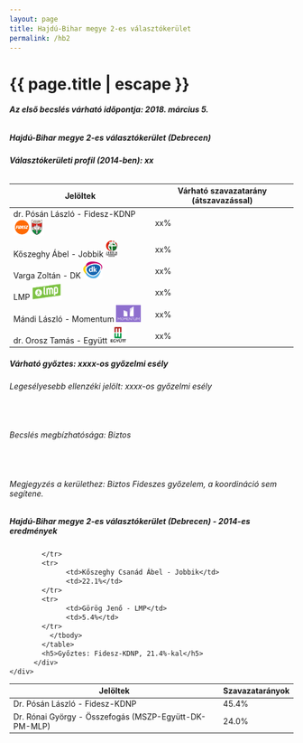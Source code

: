 ```yaml
---
layout: page
title: Hajdú-Bihar megye 2-es választókerület
permalink: /hb2
---
```


<h1 class="page-title">{{ page.title | escape }}</h1>

<div class="section">
    <div class="row">
          <div class="col s12"><h6><span><strong>Az első becslés várható időpontja: 2018. március 5.</strong></span></h6>
		  <h5>Hajdú-Bihar megye 2-es választókerület (Debrecen)</h5>
<h6><strong>Választókerületi profil (2014-ben): <span id="profil">xx</span></strong></h6>
<table class="striped">
              <thead>
                <tr>
                    <th>Jelöltek</th>
                    <th>Várható szavazatarány (átszavazással)</th>
                </tr>
              </thead>
              <tbody>
             <tr>
                  <td>dr. Pósán László - Fidesz-KDNP <img src="images/fideszkdnp_logo.png" style="width:55px;height:30px;"></td>
				  <td id="id_fidesz">xx%</td>
			</tr>
			<tr><td>Kőszeghy Ábel - Jobbik <img src="images/jobbik_logo.png" style="width:23px;height:30px;"></td><td id="id_jobbik">xx%</td></tr>
<tr>
                  <td>Varga Zoltán - DK <img src="images/dk_logo.png" style="width:34px;height:30px;"></td>
				  <td id="id_baloldal">xx%</td>
			</tr>
			<tr>
                  <td>LMP <img src="images/lmp_logo.png" style="width:52px;height:30px;"></td>
				  <td id="id_lmp">xx%</td>
			</tr>
			<tr>
				  <td>Mándi László - Momentum <img src="images/momentum_logo.png" style="width:44px;height:30px;"></td>
				  <td id="id_momentum">xx%</td>
			</tr>
<tr>
<td>dr. Orosz Tamás -  Együtt <img src="images/egyutt_logo.png" style="width:31px;height:30px;"></td>
<td id="id_egyutt">xx%</td>
</tr>                
              </tbody>
            </table>
			<h5>Várható győztes: <span id="gyoztes">xx</span><span id="esely">xx</span><span>-os győzelmi esély</span></h5>
			<h6>Legesélyesebb ellenzéki jelölt: <span id="eselyes">xx</span><span id="esely2">xx</span><span>-os győzelmi esély</span></h6>
			<br/>
			<h6>Becslés megbízhatósága: Biztos</h6>
<br/><h6>Megjegyzés a kerülethez: Biztos Fideszes győzelem, a koordináció sem segítene.</h6>
          </div>
    </div>
</div>

<div class="section">
    <div class="row">
          <div class="col s12">
		  <h5>Hajdú-Bihar megye 2-es választókerület (Debrecen) - 2014-es eredmények</h5>
            <table class="striped">
              <thead>
                <tr>
                    <th>Jelöltek</th>
                    <th>Szavazatarányok</th>
                </tr>
              </thead>
              <tbody>
             <tr>
                  <td>Dr. Pósán László - Fidesz-KDNP</td>
				  <td>45.4%</td>
			</tr>
			<tr>
			      <td>Dr. Rónai György - Összefogás (MSZP-Együtt-DK-PM-MLP)</td>
				  <td>24.0%</td>
			      
			</tr>
			<tr>
			      <td>Kőszeghy Csanád Ábel - Jobbik</td>
				  <td>22.1%</td>
			</tr>
			<tr>
				  <td>Görög Jenő - LMP</td>
				  <td>5.4%</td>
			</tr>                
              </tbody>
            </table>
			<h5>Győztes: Fidesz-KDNP, 21.4%-kal</h5>
          </div>
    </div>
</div>
